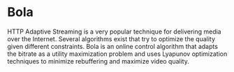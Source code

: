 # Bola
HTTP Adaptive Streaming is a very popular technique for delivering media over the Internet. Several algorithms exist that try to optimize the quality given different constraints. Bola is an online control algorithm that adapts the bitrate as a utility maximization problem and uses Lyapunov optimization techniques to minimize rebuffering and maximize video quality.
